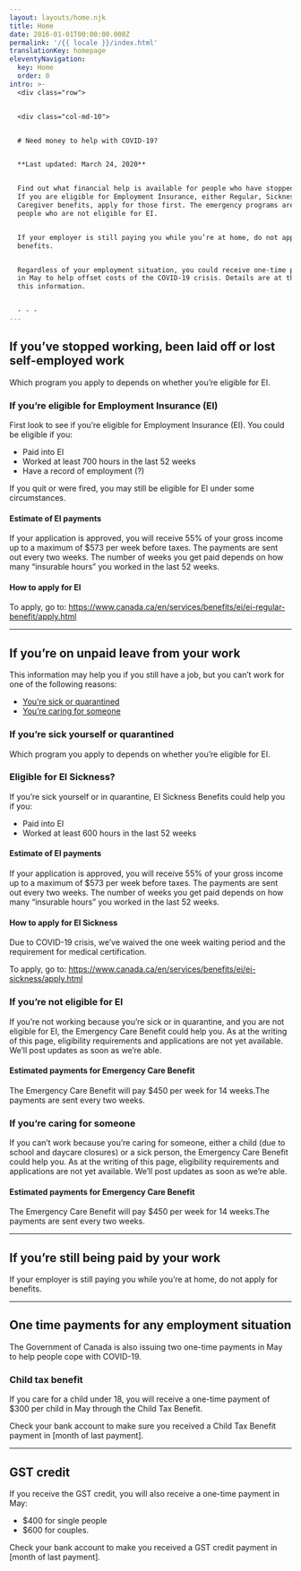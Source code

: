```yaml
---
layout: layouts/home.njk
title: Home
date: 2016-01-01T00:00:00.000Z
permalink: '/{{ locale }}/index.html'
translationKey: homepage
eleventyNavigation:
  key: Home
  order: 0
intro: >-
  <div class="row">


  <div class="col-md-10">


  # Need money to help with COVID-19?


  **Last updated: March 24, 2020**


  Find out what financial help is available for people who have stopped working.
  If you are eligible for Employment Insurance, either Regular, Sickness or
  Caregiver benefits, apply for those first. The emergency programs are for
  people who are not eligible for EI.


  If your employer is still paying you while you’re at home, do not apply for
  benefits.


  Regardless of your employment situation, you could receive one-time payments
  in May to help offset costs of the COVID-19 crisis. Details are at the end of
  this information.


  - - -
---
```

## If you’ve stopped working, been laid off or lost self-employed work

Which program you apply to depends on whether you’re eligible for EI.

### If you’re eligible for Employment Insurance (EI)

First look to see if you’re eligible for Employment Insurance (EI). You could be eligible if you:

* Paid into EI
* Worked at least 700 hours in the last 52 weeks
* Have a record of employment (?)

If you quit or were fired, you may still be eligible for EI under some circumstances.

#### Estimate of EI payments

If your application is approved, you will receive 55% of your gross income up to a maximum of $573 per week before taxes. The payments are sent out every two weeks. The number of weeks you get paid depends on how many “insurable hours” you worked in the last 52 weeks.

#### How to apply for EI

To apply, go to: <https://www.canada.ca/en/services/benefits/ei/ei-regular-benefit/apply.html>

- - -

## If you’re on unpaid leave from your work

This information may help you if you still have a job, but you can’t work for one of the following reasons:

* [You’re sick or quarantined](#sick-or-quarantined)
* [You’re caring for someone](#caring-for-someone)

### If you’re sick yourself or quarantined

Which program you apply to depends on whether you’re eligible for EI.

### Eligible for EI Sickness?

If you’re sick yourself or in quarantine, EI Sickness Benefits could help you if you:

* Paid into EI
* Worked at least 600 hours in the last 52 weeks

#### Estimate of EI payments

If your application is approved, you will receive 55% of your gross income up to a maximum of $573 per week before taxes. The payments are sent out every two weeks. The number of weeks you get paid depends on how many “insurable hours” you worked in the last 52 weeks.

#### How to apply for EI Sickness

Due to COVID-19 crisis, we’ve waived the one week waiting period and the requirement for medical certification.

To apply, go to: <https://www.canada.ca/en/services/benefits/ei/ei-sickness/apply.html>

### If you’re not eligible for EI

If you’re not working because you’re sick or in quarantine, and you are not eligible for EI, the Emergency Care Benefit could help you. As at the writing of this page, eligibility requirements and applications are not yet available. We’ll post updates as soon as we’re able.

#### Estimated payments for Emergency Care Benefit

The Emergency Care Benefit will pay $450 per week for 14 weeks.The payments are sent every two weeks.

### If you’re caring for someone

If you can’t work because you’re caring for someone, either a child (due to school and daycare closures) or a sick person, the Emergency Care Benefit could help you. As at the writing of this page, eligibility requirements and applications are not yet available. We’ll post updates as soon as we’re able.

#### Estimated payments for Emergency Care Benefit

The Emergency Care Benefit will pay $450 per week for 14 weeks.The payments are sent every two weeks.

- - -

## If you’re still being paid by your work

If your employer is still paying you while you’re at home, do not apply for benefits.

- - -

## One time payments for any employment situation

The Government of Canada is also issuing two one-time payments in May to help people cope with COVID-19.

### Child tax benefit

If you care for a child under 18, you will receive a one-time payment of $300 per child in May through the Child Tax Benefit.

Check your bank account to make sure you received a Child Tax Benefit payment in \[month of last payment].

- - -

## GST credit

If you receive the GST credit, you will also receive a one-time payment in May:

* $400 for single people
* $600 for couples.

Check your bank account to make you received a GST credit payment in \[month of last payment].

</div>

</div>